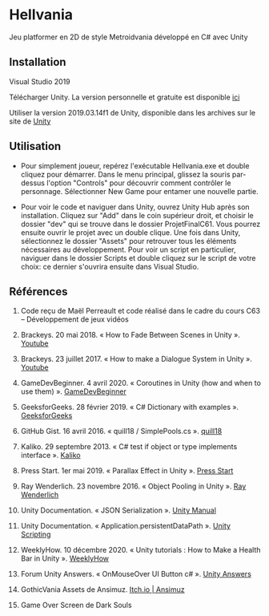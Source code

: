 # Hellvania

Jeu platformer en 2D de style Metroidvania développé en C# avec Unity

## Installation

Visual Studio 2019

Télécharger Unity. La version personnelle et gratuite est disponible [ici](https://store.unity.com/#plans-individual)

Utiliser la version 2019.03.14f1 de Unity, disponible dans les archives sur le site de
[Unity](https://unity3d.com/get-unity/download/archive/)


## Utilisation

* Pour simplement joueur, repérez l'exécutable Hellvania.exe et double cliquez pour démarrer. Dans le menu principal, glissez la souris par-dessus l'option "Controls" pour découvrir comment contrôler le personnage. Sélectionner New Game pour entamer une nouvelle partie.

* Pour voir le code et naviguer dans Unity, ouvrez Unity Hub après son installation. Cliquez sur "Add" dans le coin supérieur droit, et choisir le dossier "dev" qui se trouve dans le dossier ProjetFinalC61. Vous pourrez ensuite ouvrir le projet avec un double clique. Une fois dans Unity, sélectionnez le dossier "Assets" pour retrouver tous les éléments nécessaires au développement. Pour voir un script en particulier, naviguer dans le dossier Scripts et double cliquez sur le script de votre choix: ce dernier s'ouvrira ensuite dans Visual Studio.

## Références
1)	Code reçu de Maël Perreault et code réalisé dans le cadre du cours C63 – Développement de jeux vidéos
2)	Brackeys. 20 mai 2018. « How to Fade Between Scenes in Unity ». [Youtube](https://www.youtube.com/watch?v=Oadq-IrOazg)
3)	Brackeys. 23 juillet 2017. « How to make a Dialogue System in Unity ». [Youtube](https://www.youtube.com/watch?v=_nRzoTzeyxU&t=254s)
4)	GameDevBeginner. 4 avril 2020. « Coroutines in Unity (how and when to use them) ». [GameDevBeginner](https://gamedevbeginner.com/coroutines-in-unity-when-and-how-to-use-them/#how_to_write_a_coroutine)

5)	GeeksforGeeks. 28 février 2019. « C# Dictionary with examples ». [GeeksforGeeks](https://www.geeksforgeeks.org/c-sharp-dictionary-with-examples/)
6)	GitHub Gist. 16 avril 2016. « quill18 / SimplePools.cs ». [quill18](https://gist.github.com/quill18/5a7cfffae68892621267)
7)	Kaliko. 29 septembre 2013. « C# test if object or type implements interface ». [Kaliko](https://kaliko.com/blog/c-test-if-object-or-type-implements/)
8)	Press Start. 1er mai 2019. « Parallax Effect in Unity ». [Press Start](https://pressstart.vip/tutorials/2019/05/1/94/parallax-effect-in-unity.html)
9)	Ray Wenderlich. 23 novembre 2016. « Object Pooling in Unity ». [Ray Wenderlich](https://www.raywenderlich.com/847-object-pooling-in-unity)
10)	Unity Documentation. « JSON Serialization ». [Unity Manual](https://docs.unity3d.com/Manual/JSONSerialization.html)
11)	Unity Documentation. « Application.persistentDataPath ». [Unity Scripting](https://docs.unity3d.com/ScriptReference/Application-persistentDataPath.html)
12)	WeeklyHow. 10 décembre 2020. « Unity tutorials : How to Make a Health Bar in Unity ». [WeeklyHow](https://weeklyhow.com/how-to-make-a-health-bar-in-unity/)
13)	Forum Unity Answers. « OnMouseOver UI Button c# ». [Unity Answers](https://answers.unity.com/questions/1199251/onmouseover-ui-button-c.html)
14) GothicVania Assets de Ansimuz. [Itch.io | Ansimuz](https://ansimuz.itch.io/)
15) Game Over Screen de Dark Souls
